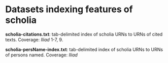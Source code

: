 # Datasets indexing features of scholia #

**scholia-citations.txt**: tab-delimited index of scholia URNs to URNs of cited texts.  Coverage:  *Iliad* 1-7, 9.

**scholia-persName-index.txt**:  tab-delimited index of scholia URNs to URNs of persons named.  Coverage: *Iliad* 

